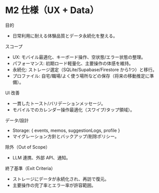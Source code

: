 # M2 仕様（UX + Data）

目的

- 日常利用に耐える体験品質とデータ永続化を整える。

スコープ

- UX: モバイル最適化、キーボード操作、空状態/エラー状態の整理。
- パフォーマンス: 初期ロード軽量化、主要操作の体感を維持。
- 永続化: ストレージ選定（SQLite/Supabase/Firestore から1つ）と移行。
- プロファイル: 自宅/職場/よく使う場所などの保存（将来の移動推定に準備）。

UI 改善

- 一貫したトースト/バリデーションメッセージ。
- モバイルでのカレンダー操作最適化（スワイプ/タップ領域）。

データ/設計

- Storage: {
  events, memos, suggestionLogs, profile
  }
- マイグレーション方針とバックアップ/削除ポリシー。

除外（Out of Scope）

- LLM 連携、外部 API、通知。

終了基準（Exit Criteria）

- ストレージにデータが永続化され、再訪で復元。
- 主要操作の完了率とエラー率が許容範囲。
